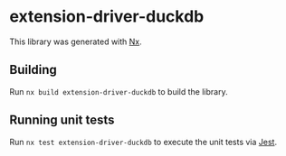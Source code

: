 # extension-driver-duckdb

This library was generated with [Nx](https://nx.dev).

## Building

Run `nx build extension-driver-duckdb` to build the library.

## Running unit tests

Run `nx test extension-driver-duckdb` to execute the unit tests via [Jest](https://jestjs.io).
